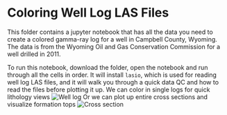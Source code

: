 # Coloring Well Log LAS Files
This folder contains a jupyter notebook that has all the data you need to create a colored gamma-ray log for a well in Campbell County, Wyoming. The data is from the Wyoming Oil and Gas Conservation Commission for a well drilled in 2011. 

To run this notebook, download the folder, open the notebook and run through all the cells in order. It will install `lasio`, which is used for reading well log LAS files, and it will walk you through a quick data QC and how to read the files before plotting it up.
We can color in single logs for quick lithology views
![Well log](https://github.com/jessepisel/5minutesofpython/blob/master/Well%20log%20plots/davis_log.JPG?raw=true "Example well log")
Or we can plot up entire cross sections and visualize formation tops
![Cross section](https://github.com/jessepisel/5minutesofpython/blob/master/Well%20log%20plots/cross_section.JPG?raw=true "Example Cross section")
